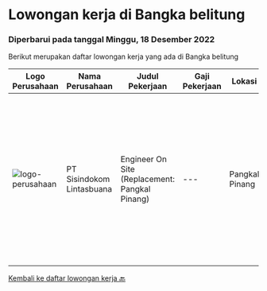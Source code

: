 
  # Lowongan kerja di Bangka belitung

  ### Diperbarui pada tanggal Minggu, 18 Desember 2022

  Berikut merupakan daftar lowongan kerja yang ada di Bangka belitung

  |Logo Perusahaan | Nama Perusahaan | Judul Pekerjaan | Gaji Pekerjaan | Lokasi | Deskripsi | Tanggal diunggah | Pranala |
  | -------------- | --------------- | --------------- | --------- | --------- | -------------- | ------- | ----------- |
  |![logo-perusahaan](https://image-service-cdn.seek.com.au/0c0f5a8eba28e76548451d3f79868e8a1ac80d4c/ee4dce1061f3f616224767ad58cb2fc751b8d2dc)|PT Sisindokom Lintasbuana|Engineer On Site (Replacement: Pangkal Pinang)|---|Pangkal Pinang|Job Description: Onsite Telkom (Pangkal Pinang) Conduct regular preventive maintenance visits Monitoring the Infrastructure Network system – Telkom...|Senin, 21 November 2022|https://www.jobstreet.co.id/id/job/engineer-on-site-replacement%3A-pangkal-pinang-4114587?token=0~346fdb4a-6eff-4464-b554-4e1b0df11eaa&sectionRank=1&jobId=jobstreet-id-job-4114587|


  [Kembali ke daftar lowongan kerja 🔙](../README.md#daftar-lowongan-kerja)
  
